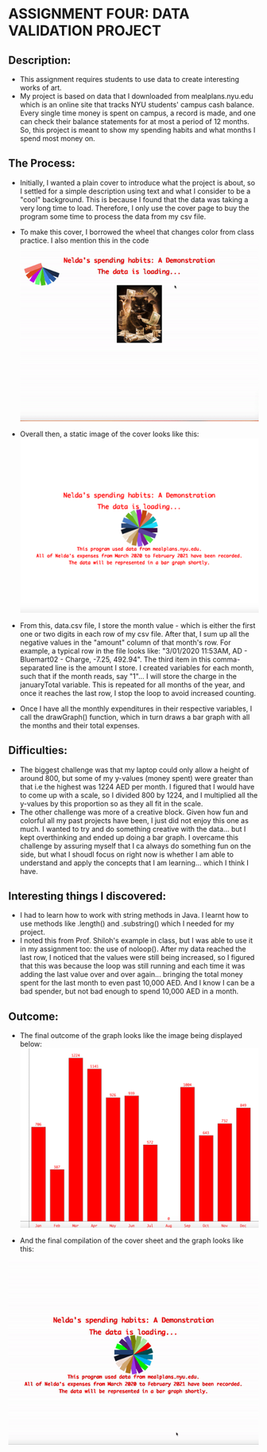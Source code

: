 # ASSIGNMENT FOUR: DATA VALIDATION PROJECT

##  Description:
- This assignment requires students to use data to create interesting works of art.
- My project is based on data that I downloaded from mealplans.nyu.edu which is an online site that tracks NYU students' campus cash balance. Every single time money is spent on campus, a record is made, and one can check their balance statements for at most a period of 12 months. So, this project is meant to show my spending habits and what months I spend most money on.

## The Process:
- Initially, I wanted a plain cover to introduce what the project is about, so I settled for a simple description using text and what I consider to be a "cool" background. This is because I found that the data was taking a very long time to load. Therefore, I only use the cover page to buy the program some time to process the data from my csv file.
- To make this cover, I borrowed the wheel that changes color from class practice. I also mention this in the code
![](Media/neldas_video.gif)

- Overall then, a static image of the cover looks like this:
![](Media/a_photo.png)

- From this, data.csv file, I store the month value - which is either the first one or two digits in each row of my csv file. After that, I sum up all the negative values in the "amount" column of that month's row. For example, a typical row in the file looks like: "3/01/2020 11:53AM,	AD - Bluemart02 - Charge,	-7.25,	492.94". The third item in this comma-separated line is the amount I store. I created variables for each month, such that if the month reads, say "1"... I will store the charge in the januaryTotal variable. This is repeated for all months of the year, and once it reaches the last row, I stop the loop to avoid increased counting.
- Once I have all the monthly expenditures in their respective variables, I call the drawGraph() function, which in turn draws a bar graph with all the months and their total expenses. 

## Difficulties:
- The biggest challenge was that my laptop could only allow a height of around 800, but some of my y-values (money spent) were greater than that i.e the highest was 1224 AED per month. I figured that I would have to come up with a scale, so I divided 800 by 1224, and I multiplied all the y-values by this proportion so as they all fit in the scale. 
- The other challenge was more of a creative block. Given how fun and colorful all my past projects have been, I just did not enjoy this one as much. I wanted to try and do something creative with the data... but I kept overthinking and ended up doing a bar graph. I overcame this challenge by assuring myself that I ca always do something fun on the side, but what I shoudl focus on right now is whether I am able to understand and apply the concepts that I am learning... which I think I have. 

## Interesting things I discovered:
- I had to learn how to work with string methods in Java. I learnt how to use methods like .length() and .substring() which I needed for my project.
- I noted this from Prof. Shiloh's example in class, but I was able to use it in my assignment too: the use of noloop(). After my data reached the last row, I noticed that the values were still being increased, so I figured that this was because the loop was still running and each time it was adding the last value over and over again... bringing the total money spent for the last month to even past 10,000 AED. And I know I can be a bad spender, but not bad enough to spend 10,000 AED in a month.

## Outcome:
- The final outcome of the graph looks like the image being displayed below:
![](Media/neldas_photo_2.png)

- And the final compilation of the cover sheet and the graph looks like this:

![](Media/neldas_video_2.gif)

